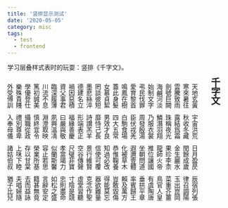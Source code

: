 ```yaml
---
title: '竖排显示测试'
date: '2020-05-05'
category: misc
tags:
  - test
  - frontend
---
```


学习层叠样式表时的玩耍：竖排《千字文》。

<!-- more -->

<div style="writing-mode:vertical-rl; width: 100%; overflow-x:auto; margin-top: 50px margin-right:100px;font-family:var(--font-serif);font-weight:500">
<h2 style="font-family:var(--font-serif);margin-top:0em;padding-top:0em;padding-left:0.25rem;">千字文</h2>
<p>
天地玄黃　宇宙洪荒　日月盈昃　辰宿列張　</p><p>
寒來暑往　秋收冬藏　閏餘成歲　律召調陽　</p><p>
雲騰致雨　露結爲霜　金生麗水　玉出崑岡　</p><p>
劍號巨闕　珠稱夜光　果珍李柰　菜重芥薑　</p><p>
海鹹河淡　鱗潛羽翔　龍師火帝　鳥官人皇　</p><p>
始制文字　乃服衣裳　推位讓國　有虞陶唐　</p><p>
弔民伐罪　周發殷湯　坐朝問道　垂拱平章　</p><p>
愛育黎首　臣伏戎羌　遐邇壹體　率賓歸王　</p><p>
鳴鳳在樹　白駒食場　化被草木　賴及萬方　</p><p>
蓋此身髮　四大五常　恭惟鞠養　豈敢毀傷　</p><p>
女慕貞絜　男效才良　知過必改　得能莫忘　</p><p>
罔談彼短　靡恃己長　信使可覆　器欲難量　</p><p>
墨悲絲淬　詩讃羔羊　景行維賢　克念作聖　</p><p>
德建名立　形端表正　空谷傳聲　虛堂習聽　</p><p>
禍因惡積　福緣善慶　尺璧非寶　寸陰是競　</p><p>
資父事君　曰嚴與敬　孝當竭力　忠則盡命　</p><p>
臨深履薄　夙興溫凊　似蘭斯馨　如松之盛　</p><p>
川流不息　淵澄取映　容止若思　言辭安定　</p><p>
篤初誠美　慎終宜令　榮業所基　籍甚無竟　</p><p>
學優登仕　攝職從政　存以甘棠　去而益詠　</p><p>
樂殊貴賤　禮別尊卑　上咊下睦　夫唱婦隨　</p><p>
外受傅訓　入奉母儀　諸姑伯叔　猶子比兒　</p><p>
孔懷兄弟　同气連枝　交友投分　切磨箴規　</p><p>
仁慈隱惻　造次弗離　節義廉退　顛沛匪虧　</p><p>
性靜情逸　心動神疲　守眞志滿　逐物意移　</p><p>
堅持雅操　好爵自縻　都邑華夏　東西二京　</p><p>
背邙面洛　浮渭據涇　宮殿盤鬱　樓觀飛驚　</p><p>
圖寫禽獸　畫彩仙靈　丙舍傍啟　甲帳對楹　</p><p>
肆筵設席　鼓瑟吹笙　升階納陛　弁轉疑星　</p><p>
右通廣內　左達承明　既集墳典　亦聚羣英　</p><p>
杜稾鍾隸　漆書壁經　府羅將相　路俠槐卿　</p><p>
戶封八縣　家給千兵　高冠陪輦　驅轂振纓　</p><p>
世祿侈富　車駕肥輕　策功茂實　勒碑刻銘　</p><p>
磻溪伊尹　佐時阿衡　奄宅曲阜　微旦孰營　</p><p>
桓公匡合　濟弱扶傾　綺迴漢惠　說感武丁　</p><p>
俊乂密勿　多士寔寧　晉楚更霸　趙魏困橫　</p><p>
假途滅虢　踐土會盟　何遵約法　韓弊煩刑　</p><p>
起翦頗牧　用軍最精　宣威沙漠　馳譽丹青　</p><p>
九州禹跡　百郡秦并　嶽宗恆岱　禪主云亭　</p><p>
雁門紫塞　雞田赤城　昆池碣石　鉅野洞庭　</p><p>
曠遠緜邈　巖岫杳冥　治本於農　務茲稼穡　</p><p>
俶載南畝　我藝黍稷　稅熟貢新　勸賞黜陟　</p><p>
孟軻敦素　史魚秉直　庶幾中庸　勞謙謹敕　</p><p>
聆音察理　鑑皃辧色　貽厥嘉猷　勉其祗植　</p><p>
省躬譏誡　寵增抗極　殆辱近恥　林皋幸即　</p><p>
兩疏見機　解組誰逼　索居閒處　沈默寂寥　</p><p>
求古尋論　散慮逍遙　欣奏累遣　慼謝歡招　</p><p>
渠荷的歷　園莽抽條　枇杷晚翠　梧桐早凋　</p><p>
陳根委翳　落葉飄颻　游鯤獨運　夌摩絳霄　</p><p>
耽讀翫市　寓目囊箱　易輶攸畏　屬耳垣牆　</p><p>
具膳喰飯　適口充腸　飽飫亯宰　飢厭糟糠　</p><p>
親戚故舊　老少異糧　妾御績紡　侍巾帷房　</p><p>
紈扇圓潔　銀燭煒煌　晝瞑夕寐　籃筍象牀　</p><p>
弦歌酒讌　接杯舉觴　矯手頓足　悅豫且康　</p><p>
嫡後嗣續　祭祀烝嘗　稽顙再拜　悚懼恐惶　</p><p>
箋牒簡要　顧答審詳　骸垢想浴　執熱願涼　</p><p>
驢騾犢特　駭躍超驤　誅斬賊盜　捕獲叛亡　</p><p>
布射遼丸　嵇琴阮嘯　恬筆倫紙　鈞巧任釣　</p><p>
釋紛利俗　並皆佳妙　毛施淑姿　工顰妍笑　</p><p>
秊矢每催　曦暉朗耀　琁璣懸斡　晦魄環照　</p><p>
指薪脩祜　永綏吉劭　矩步引領　俯仰廊廟　</p><p>
束帶矜莊　徘徊瞻眺　孤陋寡聞　愚蒙等誚　</p><p>
謂語助者　焉哉乎也</p>
</div>
